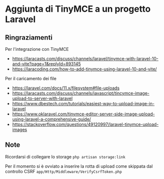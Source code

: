 # Aggiunta di TinyMCE a un progetto Laravel

## Ringraziamenti
Per l'integrazione con TinyMCE
- https://laracasts.com/discuss/channels/laravel/tinymce-with-laravel-10-and-vite?page=1&replyId=893145
- https://laracoding.com/how-to-add-tinymce-using-laravel-10-and-vite/

Per il caricamento dei file
- https://laravel.com/docs/11.x/filesystem#file-uploads
- https://laracasts.com/discuss/channels/javascript/tincymce-image-upload-to-server-with-laravel
- https://www.dbestech.com/tutorials/easiest-way-to-upload-image-in-laravel
- https://www.oklaravel.com/tinymce-editor-server-side-image-upload-using-laravel-a-comprehensive-guide/
- https://stackoverflow.com/questions/49120997/laravel-tinymce-upload-images

## Note
Ricordarsi di collegare lo storage `php artisan storage:link`

Per il momento si è ovviato a inserire la rotta di upload come skippata dal controllo CSRF `app/Http/Middleware/VerifyCsrfToken.php`

